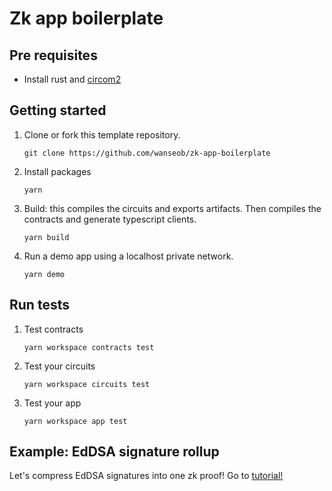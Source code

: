 # Zk app boilerplate

## Pre requisites

* Install rust and [circom2](https://docs.circom.io/getting-started/installation/)

## Getting started

1. Clone or fork this template repository.
    ```shell
    git clone https://github.com/wanseob/zk-app-boilerplate
    ```
2. Install packages
    ```shell
    yarn
    ```
3. Build: this compiles the circuits and exports artifacts. Then compiles the contracts and generate typescript clients.
    ```shell
    yarn build
    ```
4. Run a demo app using a localhost private network.
    ```shell
    yarn demo
    ```

## Run tests
1. Test contracts
    ```shell
    yarn workspace contracts test
    ```

2. Test your circuits
    ```shell
    yarn workspace circuits test
    ```

3. Test your app
    ```shell
    yarn workspace app test
    ```


## Example: EdDSA signature rollup

Let's compress EdDSA signatures into one zk proof! Go to [tutorial!](./TUTORIAL.md)
